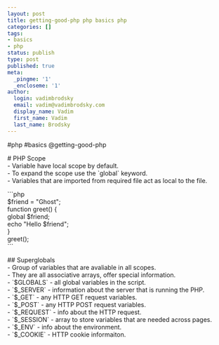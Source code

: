 ```yaml
---
layout: post
title: getting-good-php php basics php
categories: []
tags:
- basics
- php
status: publish
type: post
published: true
meta:
  _pingme: '1'
  _encloseme: '1'
author:
  login: vadimbrodsky
  email: vadim@vadimbrodsky.com
  display_name: Vadim
  first_name: Vadim
  last_name: Brodsky
---
```

<p>#php #basics @getting-good-php</p>
<p># PHP Scope<br />
- Variable have local scope by default.<br />
- To expand the scope use the `global` keyword.<br />
- Variables that are imported from required file act as local to the file.</p>
<p>```php<br />
$friend = "Ghost";<br />
function greet() {<br />
    global $friend;<br />
    echo "Hello $friend";<br />
}<br />
greet();<br />
```</p>
<p>## Superglobals<br />
- Group of variables that are avaliable in all scopes.<br />
- They are all associative arrays, offer special information.<br />
    - `$GLOBALS` - all global variables in the script.<br />
    - `$_SERVER` - information about the server that is running the PHP.<br />
    - `$_GET` - any HTTP GET request variables.<br />
    - `$_POST` - any HTTP POST request variables.<br />
    - `$_REQUEST` - info about the HTTP request.<br />
    - `$_SESSION` - array to store variables that are needed across pages.<br />
    - `$_ENV` - info about the environment.<br />
    - `$_COOKIE` - HTTP cookie informaiton.</p>
